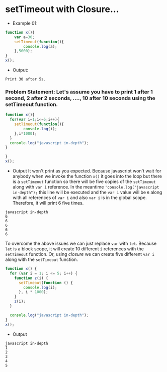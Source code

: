 # setTimeout with Closure...
- Example 01:
``` js
function x(){
    var a=30;
    setTimeout(function(){
        console.log(a);
    },5000);
}
x();

```
- Output:
```
Print 30 after 5s.
```
### Problem Statement: Let's assume you have to print 1 after 1 second, 2 after 2 seconds, ...., 10 after 10 seconds using the setTimeout function.

``` js
function x(){
  for(var i=1;i<=5;i++){
    setTimeout(function(){
        console.log(i);
    },i*1000);
  }
  console.log("javascript in-depth");
}

}
x();

```
- Output
 It won't print as you expected. Because javascript won't wait for anybody when we invoke the function `x()` it goes into the loop but there is a `setTimeout` function so there will be five copies
of the `setTimeout` along with `var i` reference. In the meantime `'console.log("javascript in-depth");` this line will be executed and the `var i` value will be `6` along with all references of `var i` and
also `var i` is in the global scope. Therefore, it will print 6 five times.
```
javascript in-depth
6
6
6
6
6
```


To overcome the above issues we can just replace `var` with `let`. Because `let` is a block scope, it will create 10 different `i` references with the `setTimeout` function.
Or, using _closure_ we can create five different `var i` along with the `setTimeout` function.
``` js
function x() {
  for (var i = 1; i <= 5; i++) {
    function z(i) {
      setTimeout(function () {
        console.log(i);
      }, i * 1000);
    }
    z(i);
  }

  console.log("javascript in-depth");
}
x();
```
- Output
```
javascript in-depth
1
2
3
4
5
```


